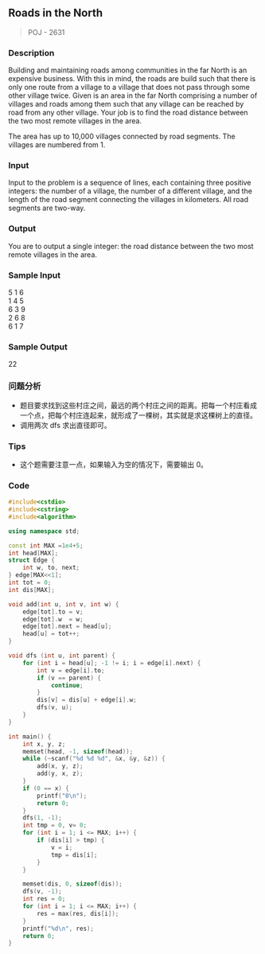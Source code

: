 ## Roads in the North
> POJ - 2631

### Description
Building and maintaining roads among communities in the far North is an expensive business. With this in mind, the roads are build such that there is only one route from a village to a village that does not pass through some other village twice. 
Given is an area in the far North comprising a number of villages and roads among them such that any village can be reached by road from any other village. Your job is to find the road distance between the two most remote villages in the area. 

The area has up to 10,000 villages connected by road segments. The villages are numbered from 1. 

### Input
Input to the problem is a sequence of lines, each containing three positive integers: the number of a village, the number of a different village, and the length of the road segment connecting the villages in kilometers. All road segments are two-way.

### Output
You are to output a single integer: the road distance between the two most remote villages in the area.

### Sample Input
5 1 6  
1 4 5  
6 3 9  
2 6 8  
6 1 7  

### Sample Output
22

### 问题分析
* 题目要求找到这些村庄之间，最远的两个村庄之间的距离。把每一个村庄看成一个点，把每个村庄连起来，就形成了一棵树，其实就是求这棵树上的直径。
* 调用两次 dfs 求出直径即可。

### Tips
* 这个题需要注意一点，如果输入为空的情况下，需要输出 0。

### Code
```cpp
#include<cstdio>
#include<cstring>
#include<algorithm>

using namespace std;

const int MAX =1e4+5;
int head[MAX];
struct Edge {
    int w, to, next;
} edge[MAX<<1];
int tot = 0;
int dis[MAX];

void add(int u, int v, int w) {
    edge[tot].to = v;
    edge[tot].w  = w;
    edge[tot].next = head[u];
    head[u] = tot++;
}

void dfs (int u, int parent) {
    for (int i = head[u]; -1 != i; i = edge[i].next) {
        int v = edge[i].to;
        if (v == parent) {
            continue;
        }
        dis[v] = dis[u] + edge[i].w;
        dfs(v, u);
    }
}

int main() {
    int x, y, z;
    memset(head, -1, sizeof(head));
    while (~scanf("%d %d %d", &x, &y, &z)) {
        add(x, y, z);
        add(y, x, z);
    }
    if (0 == x) {
        printf("0\n");
        return 0;
    }
    dfs(1, -1);
    int tmp = 0, v= 0;
    for (int i = 1; i <= MAX; i++) {
        if (dis[i] > tmp) {
            v = i;
            tmp = dis[i];
        }
    }

    memset(dis, 0, sizeof(dis));
    dfs(v, -1);
    int res = 0;
    for (int i = 1; i <= MAX; i++) {
        res = max(res, dis[i]);
    }
    printf("%d\n", res);
    return 0;
}
```